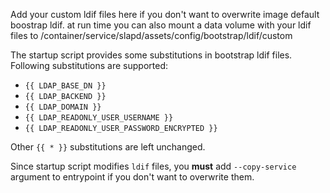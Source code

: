 Add your custom ldif files here if you don't want to overwrite image default boostrap ldif.
at run time you can also mount a data volume with your ldif files to /container/service/slapd/assets/config/bootstrap/ldif/custom

The startup script provides some substitutions in bootstrap ldif files. Following substitutions are supported:

- `{{ LDAP_BASE_DN }}`
- `{{ LDAP_BACKEND }}`
- `{{ LDAP_DOMAIN }}`
- `{{ LDAP_READONLY_USER_USERNAME }}`
- `{{ LDAP_READONLY_USER_PASSWORD_ENCRYPTED }}`

Other `{{ * }}` substitutions are left unchanged.

Since startup script modifies `ldif` files,
you **must** add `--copy-service` argument to entrypoint if you don't want to overwrite them.
